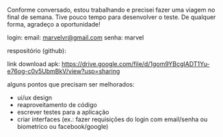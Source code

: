 
Conforme conversado, estou trabalhando e precisei fazer uma viagem no final de semana.
Tive pouco tempo para desenvolver o teste. De qualquer forma, agradeço a oportunidade!

login:
email: marvelvr@gmail.com
senha: marvel

respositório (github):


link download apk:
https://drive.google.com/file/d/1gom9YBcgIADT1Yu-e76og-c0v5UbmBkV/view?usp=sharing


alguns pontos que precisam ser melhorados:
 - ui/ux design
 - reaproveitamento de código
 - escrever testes para a aplicação
 - criar interfaces (ex.: fazer requisições do login com email/senha ou biometrico ou facebook/google)